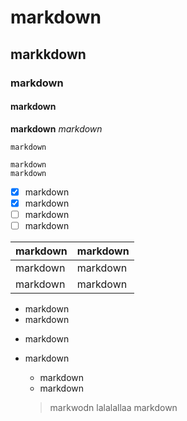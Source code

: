 # markdown
## markkdown
### markdown
#### markdown

**markdown**
*markdown*

`markdown`

```
markdown
markdown
```

- [x] markdown
- [x] markdown
- [ ] markdown
- [ ] markdown

markdown | markdown
---------|---------
markdown | markdown
markdown | markdown

* markdown
* markdown

- markdown
- markdown
  - markdown
  - markdown
  
  > markwodn lalalallaa
  > markdown
